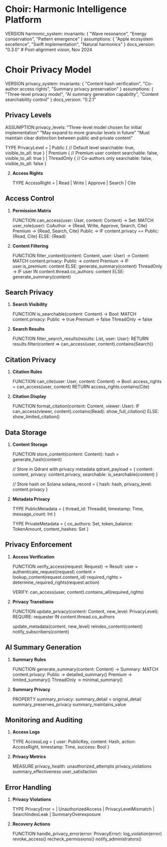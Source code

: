 # Choir: Harmonic Intelligence Platform

VERSION harmonic_system:
invariants: {
"Wave resonance",
"Energy conservation",
"Pattern emergence"
}
assumptions: {
"Apple ecosystem excellence",
"Swift implementation",
"Natural harmonics"
}
docs_version: "0.3.0"  # Post-alignment vision, Nov 2024
# Choir Privacy Model

VERSION privacy_system:
invariants: {
"Content hash verification",
"Co-author access rights",
"Summary privacy preservation"
}
assumptions: {
"Three-level privacy model",
"AI summary generation capability",
"Content searchability control"
}
docs_version: "0.2.1"

## Privacy Levels

ASSUMPTION privacy_levels:
"Three-level model chosen for initial implementation"
"May expand to more granular levels in future"
"Must maintain clear distinction between public and private content"

TYPE PrivacyLevel =
| Public { // Default level
searchable: true,
visible_to_all: true
}
| Premium { // Premium user content
searchable: false,
visible_to_all: true
}
| ThreadOnly { // Co-authors only
searchable: false,
visible_to_all: false
}

2. **Access Rights**

   TYPE AccessRight =
   | Read
   | Write
   | Approve
   | Search
   | Cite

## Access Control

1. **Permission Matrix**

   FUNCTION can_access(user: User, content: Content) -> Set<AccessRight>:
   MATCH user_role(user):
   CoAuthor ->
   {Read, Write, Approve, Search, Cite}
   Premium ->
   {Read, Search, Cite}
   Public ->
   IF content.privacy == Public:
   {Read, Cite}
   ELSE:
   {Read}

2. **Content Filtering**

   FUNCTION filter_content(content: Content, user: User) -> Content:
   MATCH content.privacy:
   Public ->
   content
   Premium ->
   IF user.is_premium: content
   ELSE: generate_summary(content)
   ThreadOnly ->
   IF user IN content.thread.co_authors: content
   ELSE: generate_summary(content)

## Search Privacy

1. **Search Visibility**

   FUNCTION is_searchable(content: Content) -> Bool:
   MATCH content.privacy:
   Public -> true
   Premium -> false
   ThreadOnly -> false

2. **Search Results**

   FUNCTION filter_search_results(results: List<Content>, user: User):
   RETURN results.filter(content =>
   can_access(user, content).contains(Search))

## Citation Privacy

1. **Citation Rules**

   FUNCTION can_cite(user: User, content: Content) -> Bool:
   access_rights = can_access(user, content)
   RETURN access_rights.contains(Cite)

2. **Citation Display**

   FUNCTION format_citation(content: Content, viewer: User):
   IF can_access(viewer, content).contains(Read):
   show_full_citation()
   ELSE:
   show_limited_citation()

## Data Storage

1. **Content Storage**

   FUNCTION store_content(content: Content):
   hash = generate_hash(content)

   // Store in Qdrant with privacy metadata
   qdrant_payload = {
   content: content,
   privacy: content.privacy,
   searchable: is_searchable(content)
   }

   // Store hash on Solana
   solana_record = {
   hash: hash,
   privacy_level: content.privacy
   }

2. **Metadata Privacy**

   TYPE PublicMetadata = {
   thread_id: ThreadId,
   timestamp: Time,
   message_count: Int
   }

   TYPE PrivateMetadata = {
   co_authors: Set<PublicKey>,
   token_balance: TokenAmount,
   content_hashes: Set<Hash>
   }

## Privacy Enforcement

1. **Access Verification**

   FUNCTION verify_access(request: Request) -> Result:
   user = authenticate_request(request)
   content = lookup_content(request.content_id)
   required_rights = determine_required_rights(request.action)

   VERIFY:
   can_access(user, content).contains_all(required_rights)

2. **Privacy Transitions**

   FUNCTION update_privacy(content: Content, new_level: PrivacyLevel):
   REQUIRE:
   requester IN content.thread.co_authors

   update_metadata(content, new_level)
   reindex_content(content)
   notify_subscribers(content)

## AI Summary Generation

1. **Summary Rules**

   FUNCTION generate_summary(content: Content) -> Summary:
   MATCH content.privacy:
   Public ->
   detailed_summary()
   Premium ->
   limited_summary()
   ThreadOnly ->
   minimal_summary()

2. **Summary Privacy**

   PROPERTY summary_privacy:
   summary_detail < original_detail
   summary_preserves_privacy
   summary_maintains_value

## Monitoring and Auditing

1. **Access Logs**

   TYPE AccessLog = {
   user: PublicKey,
   content: Hash,
   action: AccessRight,
   timestamp: Time,
   success: Bool
   }

2. **Privacy Metrics**

   MEASURE privacy_health:
   unauthorized_attempts
   privacy_violations
   summary_effectiveness
   user_satisfaction

## Error Handling

1. **Privacy Violations**

   TYPE PrivacyError =
   | UnauthorizedAccess
   | PrivacyLevelMismatch
   | SearchIndexLeak
   | SummaryOverexposure

2. **Recovery Actions**

   FUNCTION handle_privacy_error(error: PrivacyError):
   log_violation(error)
   revoke_access()
   recheck_permissions()
   notify_administrators()
